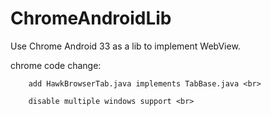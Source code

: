 ChromeAndroidLib
================

Use Chrome Android 33 as a lib to implement WebView.

chrome code change: <br>

		add HawkBrowserTab.java implements TabBase.java <br>
		
		disable multiple windows support <br>
		

